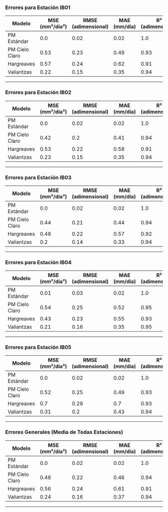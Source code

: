 ### Errores para Estación IB01

| Modelo | MSE (mm²/día²) | RMSE (adimensional) | MAE (mm/día) | R² (adimensional) | AARE (adimensional) |
|--------|----------------|---------------------|--------------|-------------------|---------------------|
| PM Estándar | 0.0 | 0.02 | 0.02 | 1.0 | 0.02 |
| PM Cielo Claro | 0.53 | 0.23 | 0.49 | 0.93 | 0.17 |
| Hargreaves | 0.57 | 0.24 | 0.62 | 0.91 | 0.3 |
| Valiantzas | 0.22 | 0.15 | 0.35 | 0.94 | 0.16 |


---

### Errores para Estación IB02

| Modelo | MSE (mm²/día²) | RMSE (adimensional) | MAE (mm/día) | R² (adimensional) | AARE (adimensional) |
|--------|----------------|---------------------|--------------|-------------------|---------------------|
| PM Estándar | 0.0 | 0.02 | 0.02 | 1.0 | 0.01 |
| PM Cielo Claro | 0.42 | 0.2 | 0.41 | 0.94 | 0.14 |
| Hargreaves | 0.53 | 0.22 | 0.58 | 0.91 | 0.24 |
| Valiantzas | 0.23 | 0.15 | 0.35 | 0.94 | 0.13 |


---

### Errores para Estación IB03

| Modelo | MSE (mm²/día²) | RMSE (adimensional) | MAE (mm/día) | R² (adimensional) | AARE (adimensional) |
|--------|----------------|---------------------|--------------|-------------------|---------------------|
| PM Estándar | 0.0 | 0.02 | 0.02 | 1.0 | 0.01 |
| PM Cielo Claro | 0.44 | 0.21 | 0.44 | 0.94 | 0.15 |
| Hargreaves | 0.48 | 0.22 | 0.57 | 0.92 | 0.26 |
| Valiantzas | 0.2 | 0.14 | 0.33 | 0.94 | 0.14 |


---

### Errores para Estación IB04

| Modelo | MSE (mm²/día²) | RMSE (adimensional) | MAE (mm/día) | R² (adimensional) | AARE (adimensional) |
|--------|----------------|---------------------|--------------|-------------------|---------------------|
| PM Estándar | 0.01 | 0.03 | 0.02 | 1.0 | 0.02 |
| PM Cielo Claro | 0.54 | 0.25 | 0.52 | 0.95 | 0.19 |
| Hargreaves | 0.43 | 0.23 | 0.55 | 0.93 | 0.3 |
| Valiantzas | 0.21 | 0.16 | 0.35 | 0.95 | 0.19 |


---

### Errores para Estación IB05

| Modelo | MSE (mm²/día²) | RMSE (adimensional) | MAE (mm/día) | R² (adimensional) | AARE (adimensional) |
|--------|----------------|---------------------|--------------|-------------------|---------------------|
| PM Estándar | 0.0 | 0.02 | 0.02 | 1.0 | 0.02 |
| PM Cielo Claro | 0.52 | 0.25 | 0.49 | 0.93 | 0.18 |
| Hargreaves | 0.7 | 0.29 | 0.7 | 0.93 | 0.37 |
| Valiantzas | 0.31 | 0.2 | 0.43 | 0.94 | 0.22 |


---

### Errores Generales (Media de Todas Estaciones)

| Modelo | MSE (mm²/día²) | RMSE (adimensional) | MAE (mm/día) | R² (adimensional) | AARE (adimensional) |
|--------|----------------|---------------------|--------------|-------------------|---------------------|
| PM Estándar | 0.0 | 0.02 | 0.02 | 1.0 | 0.02 |
| PM Cielo Claro | 0.48 | 0.22 | 0.46 | 0.94 | 0.16 |
| Hargreaves | 0.56 | 0.24 | 0.61 | 0.91 | 0.29 |
| Valiantzas | 0.24 | 0.16 | 0.37 | 0.94 | 0.16 |


---

